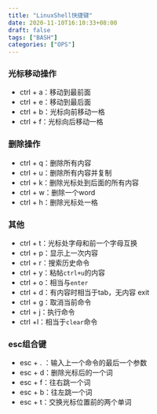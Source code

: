 ```yaml
---
title: "LinuxShell快捷键"
date: 2020-11-10T16:10:33+08:00
draft: false
tags: ["BASH"]
categories: ["OPS"]
---
```




### 光标移动操作
- ctrl + a：移动到最前面
- ctrl + e：移动到最后面
- ctrl + b：光标向前移动一格
- ctrl + f：光标向后移动一格

### 删除操作
- ctrl + q：删除所有内容
- ctrl + u：删除所有内容并复制
- ctrl + k：删除光标处到后面的所有内容
- ctrl + w：删除一个word
- ctrl + h：删除光标处一格

### 其他
- ctrl + t：光标处字母和前一个字母互换
- ctrl + p：显示上一次内容
- ctrl + r：搜索历史命令
- ctrl + y：粘帖`ctrl+u`的内容
- ctrl + o：相当与`enter`
- ctrl + d：有内容时相当于tab，无内容 exit
- ctrl + g：取消当前命令
- ctrl + j：执行命令
- ctrl +l：相当于`clear`命令

### esc组合键
- esc + . ：输入上一个命令的最后一个参数 
- esc + d：删除光标后的一个词
- esc + f：往右跳一个词
- esc + b：往左跳一个词
- esc + t：交换光标位置前的两个单词